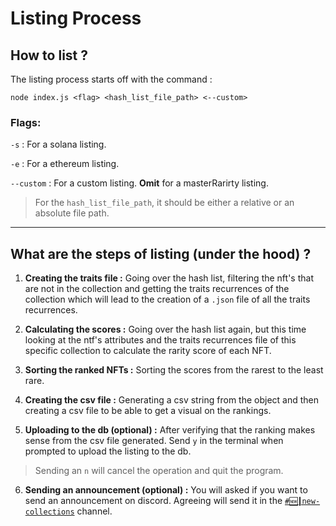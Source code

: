 # Listing Process

## How to list ?

The listing process starts off with the command :
```
node index.js <flag> <hash_list_file_path> <--custom>
```

### Flags:
`-s` : For a solana listing.

`-e` : For a ethereum listing.

`--custom` : For a custom listing. **Omit** for a masterRarirty listing.

> For the `hash_list_file_path`, it should be either a relative or an absolute file path.

---

## What are the steps of listing (under the hood) ?

1. **Creating the traits file :** Going over the hash list, filtering the nft's that are not in the collection and getting the traits recurrences of the collection which will lead to the creation of a `.json` file of all the traits recurrences.

2. **Calculating the scores :** Going over the hash list again, but this time looking at the ntf's attributes and the traits recurrences file of this specific collection to calculate the rarity score of each NFT.

3. **Sorting the ranked NFTs :** Sorting the scores from the rarest to the least rare.

4. **Creating the csv file :** Generating a csv string from the object and then creating a csv file to be able to get a visual on the rankings.

5. **Uploading to the db (optional) :** After verifying that the ranking makes sense from the csv file generated. Send `y` in the terminal when prompted to upload the listing to the db.

> Sending an `n` will cancel the operation and quit the program.

6. **Sending an announcement (optional) :** You will asked if you want to send an announcement on discord. Agreeing will send it in the [`#🆕┃new-collections`](https://discord.com/channels/934957589215727686/935129701146566676) channel. 
